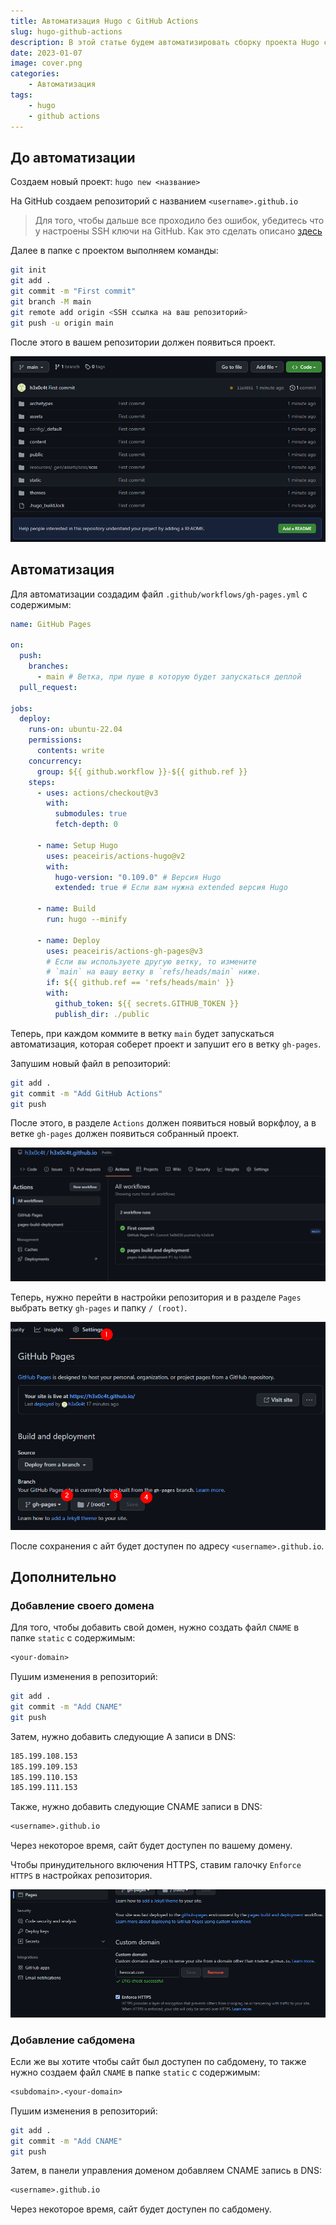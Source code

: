 ```yaml
---
title: Автоматизация Hugo с GitHub Actions
slug: hugo-github-actions
description: В этой статье будем автоматизировать сборку проекта Hugo с помощью GitHub Actions, а также развернем его на GitHub Pages.
date: 2023-01-07
image: cover.png
categories: 
    - Автоматизация
tags: 
    - hugo
    - github actions
---
```


## До автоматизации

Создаем новый проект: `hugo new <название>`

На GitHub создаем репозиторий с названием `<username>.github.io`

> Для того, чтобы дальше все проходило без ошибок, убедитесь что у настроены SSH ключи на GitHub. Как это сделать описано [здесь](https://google.com)

Далее в папке с проектом выполняем команды:

```bash
git init
git add .
git commit -m "First commit"
git branch -M main
git remote add origin <SSH ссылка на ваш репозиторий>
git push -u origin main
```

После этого в вашем репозитории должен появиться проект.

![Репозиторий](images/1673099067534.png)  

## Автоматизация

Для автоматизации создадим файл `.github/workflows/gh-pages.yml` с содержимым:

```yaml
name: GitHub Pages

on:
  push:
    branches:
      - main # Ветка, при пуше в которую будет запускаться деплой
  pull_request:

jobs:
  deploy:
    runs-on: ubuntu-22.04
    permissions:
      contents: write
    concurrency:
      group: ${{ github.workflow }}-${{ github.ref }}
    steps:
      - uses: actions/checkout@v3
        with:
          submodules: true
          fetch-depth: 0

      - name: Setup Hugo
        uses: peaceiris/actions-hugo@v2
        with:
          hugo-version: "0.109.0" # Версия Hugo
          extended: true # Если вам нужна extended версия Hugo

      - name: Build
        run: hugo --minify

      - name: Deploy
        uses: peaceiris/actions-gh-pages@v3
        # Если вы используете другую ветку, то измените
        # `main` на вашу ветку в `refs/heads/main` ниже.
        if: ${{ github.ref == 'refs/heads/main' }}
        with:
          github_token: ${{ secrets.GITHUB_TOKEN }}
          publish_dir: ./public
```

Теперь, при каждом коммите в ветку `main` будет запускаться автоматизация, которая соберет проект и запушит его в ветку `gh-pages`.

Запушим новый файл в репозиторий:

```bash
git add .
git commit -m "Add GitHub Actions"
git push
```

После этого, в разделе `Actions` должен появиться новый воркфлоу, а в ветке `gh-pages` должен появиться собранный проект.

![workflows](images/1673098971610.png)  

Теперь, нужно перейти в настройки репозитория и в разделе `Pages` выбрать ветку `gh-pages` и папку `/ (root)`.

![gh-pages settings](images/1673098984772.png)  

После сохранения с айт будет доступен по адресу `<username>.github.io`.

## Дополнительно

### Добавление своего домена

Для того, чтобы добавить свой домен, нужно создать файл `CNAME` в папке `static` с содержимым:

```txt
<your-domain>
```

Пушим изменения в репозиторий:

```bash
git add .
git commit -m "Add CNAME"
git push
```

Затем, нужно добавить следующие A записи в DNS:

```txt
185.199.108.153
185.199.109.153
185.199.110.153
185.199.111.153
```

Также, нужно добавить следующие CNAME записи в DNS:

```txt
<username>.github.io
```

Через некоторое время, сайт будет доступен по вашему домену.

Чтобы принудительного включения HTTPS, ставим галочку `Enforce HTTPS` в настройках репозитория.

![HTTPS](images/1673099036763.png)  

### Добавление сабдомена

Если же вы хотите чтобы сайт был доступен по сабдомену, то также нужно создаем файл `CNAME` в папке `static` с содержимым:

```txt
<subdomain>.<your-domain>
```

Пушим изменения в репозиторий:

```bash
git add .
git commit -m "Add CNAME"
git push
```

Затем, в панели управления доменом добавляем CNAME запись в DNS:

```txt
<username>.github.io
```

Через некоторое время, сайт будет доступен по сабдомену.
